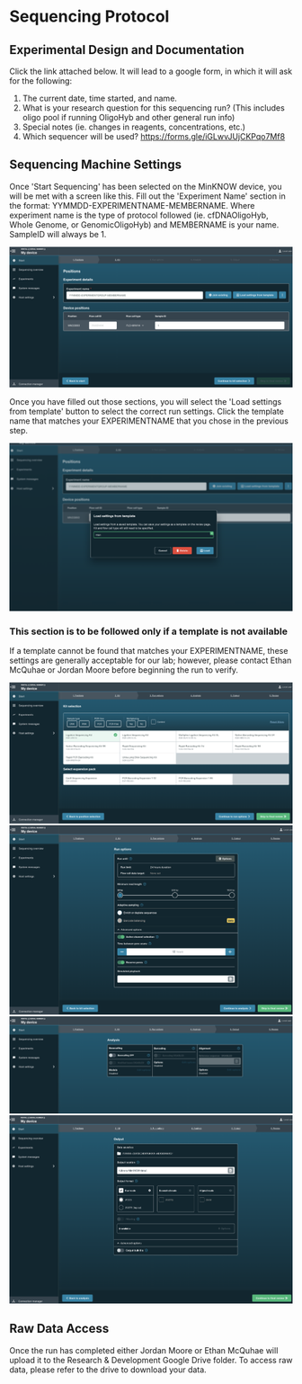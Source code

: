 # Sequencing Protocol
## Experimental Design and Documentation
Click the link attached below. It will lead to a google form, in which it will ask for the following:
1) The current date, time started, and name.
2) What is your research question for this sequencing run? (This includes oligo pool if running OligoHyb and other general run info)
3) Special notes (ie. changes in reagents, concentrations, etc.)
5) Which sequencer will be used?
https://forms.gle/iGLwvJUjCKPqo7Mf8

## Sequencing Machine Settings
Once 'Start Sequencing' has been selected on the MinKNOW device, you will be met with a screen like this. Fill out the 'Experiment Name' section in the format: YYMMDD-EXPERIMENTNAME-MEMBERNAME. Where experiment name is the type of protocol followed (ie. cfDNAOligoHyb, Whole Genome, or GenomicOligoHyb) and MEMBERNAME is your name. SampleID will always be 1.

![alt text](https://github.com/ethan-mcq/sequencingProtocol/blob/main/steps/1-name.png?raw=true)

Once you have filled out those sections, you will select the 'Load settings from template' button to select the correct run settings. Click the template name that matches your EXPERIMENTNAME that you chose in the previous step. 

![alt text](https://github.com/ethan-mcq/sequencingProtocol/blob/main/steps/2-template.png?raw=true)

### This section is to be followed only if a template is not available
If a template cannot be found that matches your EXPERIMENTNAME, these settings are generally acceptable for our lab; however, please contact Ethan McQuhae or Jordan Moore before beginning the run to verify.

![alt text](https://github.com/ethan-mcq/sequencingProtocol/blob/main/steps/3-lsk.png?raw=true)
![alt text](https://github.com/ethan-mcq/sequencingProtocol/blob/main/steps/4-runsettings.png?raw=true)
![alt text](https://github.com/ethan-mcq/sequencingProtocol/blob/main/steps/5-basecalling.png?raw=true)
![alt text](https://github.com/ethan-mcq/sequencingProtocol/blob/main/steps/6-rawreads.png?raw=true)

## Raw Data Access
Once the run has completed either Jordan Moore or Ethan McQuhae will upload it to the Research & Development Google Drive folder. To access raw data, please refer to the drive to download your data. 
